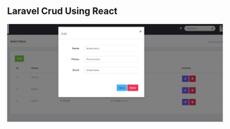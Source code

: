 
## Laravel Crud Using React

![alt text](https://github.com/mahabubul1/Laravel-react-crud/blob/master/add-form.jpg?raw=true)



